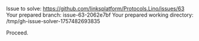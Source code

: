Issue to solve: https://github.com/linksplatform/Protocols.Lino/issues/63
Your prepared branch: issue-63-2062e7bf
Your prepared working directory: /tmp/gh-issue-solver-1757482693835

Proceed.